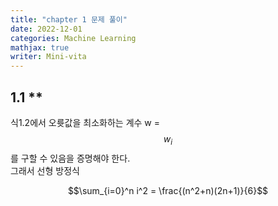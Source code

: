 ```yaml
---
title: "chapter 1 문제 풀이"
date: 2022-12-01
categories: Machine Learning
mathjax: true
writer: Mini-vita
---
```




## 1.1 **

식1.2에서 오륫값을 최소화하는 계수 w = $${w_i}$$를 구할 수 있음을 증명해야 한다.  
그래서 선형 방정식

$$\sum_{i=0}^n i^2 = \frac{(n^2+n)(2n+1)}{6}$$

